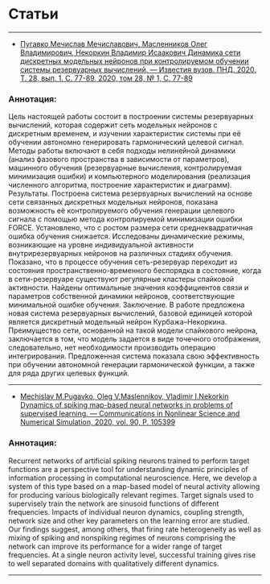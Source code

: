 # Статьи 
***
* [Пугавко Мечислав Мечиславович, Масленников Олег Владимирович, Некоркин Владимир Исаакович Динамика сети дискретных модельных нейронов при контролируемом обучении системы резервуарных вычислений. — Известия вузов. ПНД. 2020. Т. 28, вып. 1. С. 77-89, 2020, том 28, № 1, С. 77-89](https://andjournal.sgu.ru/ru/articles/dinamika-seti-diskretnyh-modelnyh-neyronov-pri-kontroliruemom-obuchenii-sistemy)

### Аннотация:

Цель настоящей работы состоит в построении системы резервуарных вычислений, которая содержит сеть модельных нейронов с дискретным временем, и изучении характеристик системы при её обучении автономно генерировать гармонический целевой сигнал. Методы работы включают в себя подходы нелинейной динамики (анализ фазового пространства в зависимости от параметров), машинного обучения (резервуарные вычисления, контролируемая минимизация ошибки) и компьютерного моделирования (реализация численного алгоритма, построение характеристик и диаграмм). Результаты. Построена система резервуарных вычислений на основе сети связанных дискретных модельных нейронов, показана возможность её контролируемого обучения генерации целевого сигнала с помощью метода контролируемой минимизации ошибки FORCE. Установлено, что с ростом размера сети среднеквадратичная ошибка обучения снижается. Исследованы динамические режимы, возникающие на уровне индивидуальной активности внутрирезервуарных нейронов на различных стадиях обучения. Показано, что в процессе обучения сеть-резервуар переходит из состояния пространственно-временного беспорядка в состояние, когда в сети-резервуаре существуют регулярные кластеры спайковой активности. Найдены оптимальные значения коэффициентов связи и параметров собственной динамики нейронов, соответствующие минимальной ошибке обучения. Заключение. В работе предложена новая система резервуарных вычислений, базовой единицей которой является дискретный модельный нейрон Курбажа–Некоркина. Преимущество сети, основанной на такой модели спайкового нейрона, заключается в том, что модель задается в виде точечного отображения, следовательно, нет необходимости производить операцию интегрирования. Предложенная система показала свою эффективность при обучении автономной генерации гармонической функции, а также для ряда других целевых функций.
***
* [Mechislav M.Pugavko, Oleg V.Maslennikov, Vladimir I.Nekorkin Dynamics of spiking map-based neural networks in problems of supervised learning. — Communications in Nonlinear Science and Numerical Simulation, 2020, vol. 90, P. 105399](https://www.sciencedirect.com/science/article/abs/pii/S1007570420302318?via%3Dihub)

### Аннотация: 
Recurrent networks of artificial spiking neurons trained to perform target functions are a perspective tool for understanding dynamic principles of information processing in computational neuroscience. Here, we develop a system of this type based on a map-based model of neural activity allowing for producing various biologically relevant regimes. Target signals used to supervisely train the network are sinusoid functions of different frequencies. Impacts of individual neuron dynamics, coupling strength, network size and other key parameters on the learning error are studied. Our findings suggest, among others, that firing rate heterogeneity as well as mixing of spiking and nonspiking regimes of neurons comprising the network can improve its performance for a wider range of target frequencies. At a single neuron activity level, successful training gives rise to well separated domains with qualitatively different dynamics. 
***
